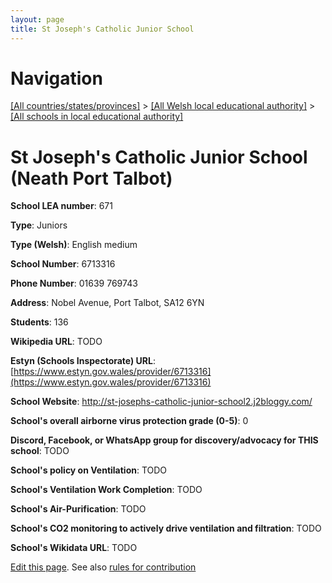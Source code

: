 ```yaml
---
layout: page
title: St Joseph's Catholic Junior School
---
```

# Navigation

[[All countries/states/provinces]](../../..) > [[All Welsh local educational authority]](../..) > [[All schools in local educational authority]](..)

# St Joseph's Catholic Junior School (Neath Port Talbot)

**School LEA number**: 671

**Type**: Juniors

**Type (Welsh)**: English medium

**School Number**: 6713316

**Phone Number**: 01639 769743

**Address**: Nobel Avenue, Port Talbot, SA12 6YN

**Students**: 136

**Wikipedia URL**: TODO

**Estyn (Schools Inspectorate) URL**: [https://www.estyn.gov.wales/provider/6713316](https://www.estyn.gov.wales/provider/6713316)

**School Website**: http://st-josephs-catholic-junior-school2.j2bloggy.com/

**School's overall airborne virus protection grade (0-5)**: 0

**Discord, Facebook, or WhatsApp group for discovery/advocacy for THIS school**: TODO

**School's policy on Ventilation**: TODO

**School's Ventilation Work Completion**: TODO

**School's Air-Purification**: TODO

**School's CO2 monitoring to actively drive ventilation and filtration**: TODO

**School's Wikidata URL**: TODO




[Edit this page](https://github.com/VentilationProject/Wales/edit/prif/./Neath_Port_Talbot/St_Joseph's_Catholic_Junior_School.md). See also [rules for contribution](../../../contribution-rules/)